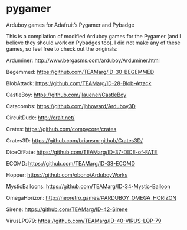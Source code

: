 # pygamer
Arduboy games for Adafruit’s Pygamer and Pybadge

This is a compilation of modified Arduboy games for the Pygamer (and I believe they should work on Pybadges too).
I did not make any of these games, so feel free to check out the originals:

Arduminer: http://www.bergasms.com/arduboy/Arduminer.html

Begemmed: https://github.com/TEAMarg/ID-30-BEGEMMED

BlobAttack: https://github.com/TEAMarg/ID-28-Blob-Attack

CastleBoy: https://github.com/jlauener/CastleBoy

Catacombs: https://github.com/jhhoward/Arduboy3D

CircuitDude: http://crait.net/

Crates: https://github.com/compycore/crates

Crates3D: https://github.com/briansm-github/Crates3D/

DiceOfFate: https://github.com/TEAMarg/ID-37-DICE-of-FATE

ECOMD: https://github.com/TEAMarg/ID-33-ECOMD

Hopper: https://github.com/obono/ArduboyWorks

MysticBalloons: https://github.com/TEAMarg/ID-34-Mystic-Balloon

OmegaHorizon: http://neoretro.games/#ARDUBOY_OMEGA_HORIZON

Sirene: https://github.com/TEAMarg/ID-42-Sirene

VirusLPQ79: https://github.com/TEAMarg/ID-40-VIRUS-LQP-79
